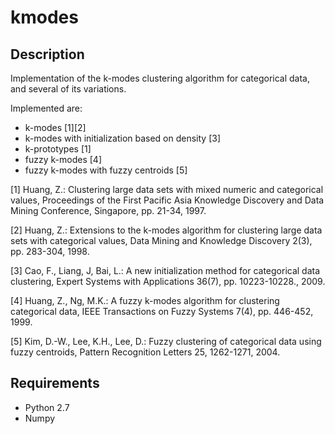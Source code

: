 kmodes
======

Description
-----------
Implementation of the k-modes clustering algorithm for categorical data, and several of its variations.

Implemented are:
* k-modes [1][2]
* k-modes with initialization based on density [3]
* k-prototypes [1]
* fuzzy k-modes [4]
* fuzzy k-modes with fuzzy centroids [5]

[1] Huang, Z.: Clustering large data sets with mixed numeric and categorical values,
Proceedings of the First Pacific Asia Knowledge Discovery and Data Mining Conference,
Singapore, pp. 21-34, 1997.

[2] Huang, Z.: Extensions to the k-modes algorithm for clustering large data sets with
categorical values, Data Mining and Knowledge Discovery 2(3), pp. 283-304, 1998.

[3] Cao, F., Liang, J, Bai, L.: A new initialization method for categorical data clustering, Expert Systems with Applications 36(7), pp. 10223-10228., 2009.

[4] Huang, Z., Ng, M.K.: A fuzzy k-modes algorithm for clustering categorical data,
IEEE Transactions on Fuzzy Systems 7(4), pp. 446-452, 1999.

[5] Kim, D.-W., Lee, K.H., Lee, D.: Fuzzy clustering of categorical data using fuzzy centroids, Pattern
Recognition Letters 25, 1262-1271, 2004.

Requirements
------------
* Python 2.7
* Numpy

